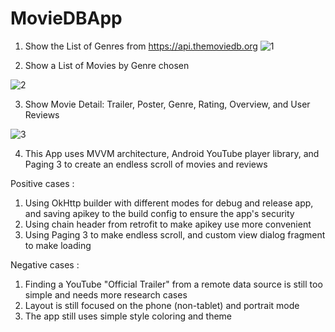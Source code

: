# MovieDBApp

1. Show the List of Genres from https://api.themoviedb.org
![1](https://github.com/ausioz/MovieDbApp/assets/25804478/e4d86a29-ea38-4608-9836-78c0c3d71719)

2. Show a List of Movies by Genre chosen

![2](https://github.com/ausioz/MovieDbApp/assets/25804478/8649d915-a98c-4a0c-99ce-d1e677da7afb)

3. Show Movie Detail: Trailer, Poster, Genre, Rating, Overview, and User Reviews

![3](https://github.com/ausioz/MovieDbApp/assets/25804478/94616b95-5204-4687-97ad-75658bbe48d4)

4. This App uses MVVM architecture, Android YouTube player library, and Paging 3 to create an endless scroll of movies and reviews


Positive cases :
1. Using OkHttp builder with different modes for debug and release app, and saving apikey to the build config to ensure the app's security
2. Using chain header from retrofit to make apikey use more convenient
3. Using Paging 3 to make endless scroll, and custom view dialog fragment to make loading

Negative cases :
1. Finding a YouTube "Official Trailer" from a remote data source is still too simple and needs more research cases
2. Layout is still focused on the phone (non-tablet) and portrait mode
3. The app still uses simple style coloring and theme
